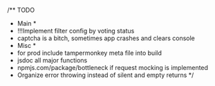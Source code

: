 /** TODO
 * Main *
 * !!!Implement filter config by voting status
 * captcha is a bitch, sometimes app crashes and clears console
 * Misc *
 * for prod include tampermonkey meta file into build
 * jsdoc all major functions
 * npmjs.com/package/bottleneck if request mocking is implemented
 * Organize error throwing instead of silent and empty returns
 */